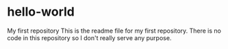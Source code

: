 # hello-world
My first repository
This is the readme file for my first repository. There is no code in this repository so I don't really serve any purpose.
